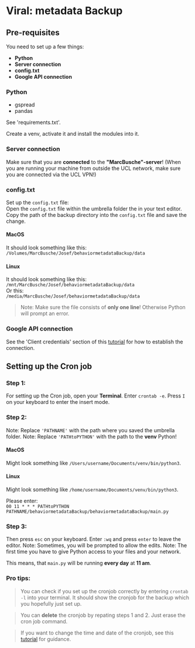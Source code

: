 # Viral: metadata Backup

## Pre-requisites
You need to set up a few things:
- **Python**
- **Server connection**
- **config.txt**
- **Google API connection**

### Python
- gspread
- pandas 

See 'requirements.txt'.

Create a venv, activate it and install the modules into it.

### Server connection
Make sure that you are **connected** to the **"MarcBusche"-server**!
(When you are running your machine from outside the UCL network, make sure you are connected via the UCL VPN!)

### config.txt
Set up the `config.txt` file:  
Open the `config.txt` file within the umbrella folder the in your text editor.
Copy the path of the backup directory into the `config.txt` file and save the change.  

#### MacOS  
It should look something like this:  
`/Volumes/MarcBusche/Josef/behaviormetadataBackup/data`  

#### Linux
It should look something like this:  
`/mnt/MarcBusche/Josef/behaviormetadataBackup/data`  
Or this:  
`/media/MarcBusche/Josef/behaviormetadataBackup/data`
  

> Note: Make sure the file consists of **only one line**! Otherwise Python will prompt an error.

### Google API connection
See the 'Client credentials' section of this [tutorial](https://gspread-pandas.readthedocs.io/en/latest/getting_started.html#installation-usage) for how to establish the connection.

## Setting up the Cron job
### Step 1:
For setting up the Cron job, open your **Terminal**.
Enter `crontab -e`.
Press `I` on your keyboard to enter the insert mode.

### Step 2:
Note: Replace `'PATHNAME'` with the path where you saved the umbrella folder.
Note: Replace `'PATHtoPYTHON'` with the path to the **venv** Python!
#### MacOS
Might look something like `/Users/username/Documents/venv/bin/python3`.  
#### Linux
Might look something like `/home/username/Documents/venv/bin/python3`.  

  
Please enter:  
`00 11 * * * PATHtoPYTHON PATHNAME/behaviormetadataBackup/behaviormetadataBackup/main.py`

### Step 3:
Then press `esc` on your keyboard.
Enter `:wq` and press `enter` to leave the editor.
Note: Sometimes, you will be prompted to allow the edits.
Note: The first time you have to give Python access to your files and your network.

This means, that `main.py` will be running **every day** at **11 am**.

### Pro tips:
> You can check if you set up the cronjob correctly by entering `crontab -l` into your terminal.
It should show the cronjob for the backup which you hopefully just set up.

> You can **delete** the cronjob by repating steps 1 and 2. Just erase the cron job command.

> If you want to change the time and date of the cronjob, see this [tutorial](https://medium.com/@justin_ng/how-to-run-your-script-on-a-schedule-using-crontab-on-macos-a-step-by-step-guide-a7ba539acf76) for guidance.